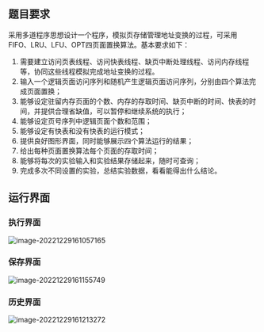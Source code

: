 ## 题目要求
采用多道程序思想设计一个程序，模拟页存储管理地址变换的过程，可采用FIFO、LRU、LFU、OPT四页面置换算法。基本要求如下：

1. 需要建立访问页表线程、访问快表线程、缺页中断处理线程、访问内存线程等，协同这些线程模拟完成地址变换的过程。
2. 输入一个逻辑页面访问序列和随机产生逻辑页面访问序列，分别由四个算法完成页面置换；
3. 能够设定驻留内存页面的个数、内存的存取时间、缺页中断的时间、快表的时间，并提供合理省缺值，可以暂停和继续系统的执行；
4. 能够设定页号序列中逻辑页面个数和范围；
5. 能够设定有快表和没有快表的运行模式； 
6. 提供良好图形界面，同时能够展示四个算法运行的结果；
7. 给出每种页面置换算法每个页面的存取时间； 
8. 能够将每次的实验输入和实验结果存储起来，随时可查询； 
9. 完成多次不同设置的实验，总结实验数据，看看能得出什么结论。
## 运行界面

### 执行界面

![image-20221229161057165](https://victor-gx.oss-cn-beijing.aliyuncs.com/img/2022/linux/202212291611256.png)

### 保存界面

![image-20221229161155749](https://victor-gx.oss-cn-beijing.aliyuncs.com/img/2022/linux/202212291611826.png)

### 历史界面

![image-20221229161213272](https://victor-gx.oss-cn-beijing.aliyuncs.com/img/2022/linux/202212291612331.png)
